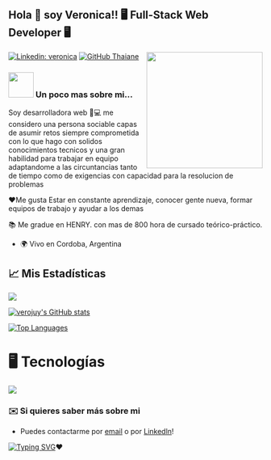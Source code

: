 ###

<h2>  Hola 👋 soy Veronica!!   🖥️  Full-Stack Web Developer 🖥️ </h2>
<img align='right' src="https://media.giphy.com/media/ieyl9zmCjO4b4t6qoY/giphy.gif" width="230">



[![Linkedin: veronica](https://img.shields.io/badge/-veronica-blue?style=flat-square&logo=Linkedin&logoColor=white&link=https://www.linkedin.com/in/veronica-gonzalez-juy/)](https://www.linkedin.com/in/veronica-gonzalez-juy/)
[![GitHub Thaiane](https://img.shields.io/github/followers/thaiane?label=follow&style=social)](https://github.com/verojuy)


### <img src="https://media.giphy.com/media/VgCDAzcKvsR6OM0uWg/giphy.gif" width="50"> Un poco mas sobre mi...  

Soy desarrolladora web 👩💻 me considero una persona sociable capas de asumir retos siempre comprometida con lo que hago con solidos conocimientos tecnicos y una gran habilidad para trabajar en equipo adaptandome a las circuntancias tanto de tiempo como de exigencias  con capacidad para la resolucion de problemas

❤️Me gusta
Estar en constante aprendizaje, conocer gente nueva, formar equipos de trabajo y ayudar a los demas

📚 Me gradue en  HENRY. con mas de 800 hora de cursado teórico-práctico.

* 🌍  Vivo en Cordoba, Argentina



## 📈 Mis Estadísticas
<a href="http://www.github.com/Auriarte20"><img src="https://github-readme-streak-stats.herokuapp.com/?user=Auriarte20&stroke=ffffff&background=1c1917&ring=0891b2&fire=0891b2&currStreakNum=ffffff&currStreakLabel=0891b2&sideNums=ffffff&sideLabels=ffffff&dates=ffffff&hide_border=true" /></a>

<a href="https://github.com/verojuy"><img src="https://github-readme-stats.vercel.app/api?username=verojuy&show_icons=true&hide=&count_private=true&title_color=0891b2&text_color=ffffff&icon_color=facc15&bg_color=1c1917&hide_border=true&show_icons=true" alt="verojuy's GitHub stats" /></a>

<a href="https://github.com/auriarte20" align="left"><img src="https://github-readme-stats.vercel.app/api/top-langs/?username=auriarte20&langs_count=10&title_color=0891b2&text_color=0891b2&icon_color=0891b2&bg_color=1c1917&hide_border=true&locale=en&custom_title=Top%20%Languages" alt="Top Languages" /></a>


# 🖥️ Tecnologías
<p align="left">
  <a href="https://skillicons.dev">
    <img src="https://skillicons.dev/icons?i=js,ts,html,css,react,redux,nodejs,express,postgres,git,md,ai,ps" />
  </a>
</p>



### ✉️ Si quieres saber más sobre mi
* Puedes contactarme por [email](mailto:verojuy.gonzalez@gmail.com) o por [Linkedln](https://www.linkedin.com/in/veronica-gonzalez-juy/)!




[![Typing SVG](https://readme-typing-svg.herokuapp.com?font=Fira+Code&pause=1000&multiline=true&width=550&height=100&lines=El+mundo+necesita+mas+gente+ame+lo+que+hace)](https://git.io/typing-svg)❤️


